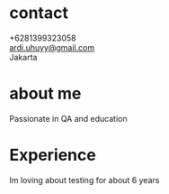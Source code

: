 # contact

+6281399323058 <br>
ardi.uhuyy@gmail.com<br>
Jakarta

# about me

Passionate in QA and education

# Experience

Im loving about testing for about 6 years
